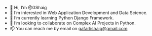 - 👋 Hi, I’m @GShaig
- 👀 I’m interested in Web Application Development and Data Science.
- 🌱 I’m currently learning Python Django Framework.
- 💞️ I’m looking to collaborate on Complex AI Projects in Python.
- 📫 You can reach me by email on gafarlishaig@gmail.com

<!---
GShaig/GShaig is a ✨ special ✨ repository because its `README.md` (this file) appears on your GitHub profile.
You can click the Preview link to take a look at your changes.
--->
